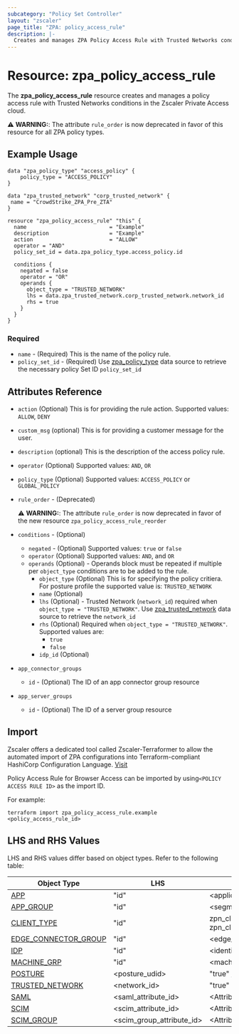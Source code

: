```yaml
---
subcategory: "Policy Set Controller"
layout: "zscaler"
page_title: "ZPA: policy_access_rule"
description: |-
  Creates and manages ZPA Policy Access Rule with Trusted Networks conditions.
---
```


# Resource: zpa_policy_access_rule

The **zpa_policy_access_rule** resource creates and manages a policy access rule with Trusted Networks conditions in the Zscaler Private Access cloud.

⚠️ **WARNING:**: The attribute ``rule_order`` is now deprecated in favor of this resource for all ZPA policy types.

## Example Usage

```hcl
data "zpa_policy_type" "access_policy" {
    policy_type = "ACCESS_POLICY"
}

data "zpa_trusted_network" "corp_trusted_network" {
 name = "CrowdStrike_ZPA_Pre_ZTA"
}

resource "zpa_policy_access_rule" "this" {
  name                          = "Example"
  description                   = "Example"
  action                        = "ALLOW"
  operator = "AND"
  policy_set_id = data.zpa_policy_type.access_policy.id

  conditions {
    negated = false
    operator = "OR"
    operands {
      object_type = "TRUSTED_NETWORK"
      lhs = data.zpa_trusted_network.corp_trusted_network.network_id
      rhs = true
    }
  }
}
```

### Required

* `name` - (Required) This is the name of the policy rule.
* `policy_set_id` - (Required) Use [zpa_policy_type](https://registry.terraform.io/providers/zscaler/zpa/latest/docs/data-sources/zpa_policy_type) data source to retrieve the necessary policy Set ID ``policy_set_id``

## Attributes Reference

* `action` (Optional) This is for providing the rule action. Supported values: ``ALLOW``, ``DENY``
* `custom_msg` (optional) This is for providing a customer message for the user.
* `description` (optional) This is the description of the access policy rule.
* `operator` (Optional) Supported values: ``AND``, ``OR``
* `policy_type` (Optional) Supported values: ``ACCESS_POLICY`` or ``GLOBAL_POLICY``
* `rule_order` - (Deprecated)

    ⚠️ **WARNING:**: The attribute ``rule_order`` is now deprecated in favor of the new resource ``zpa_policy_access_rule_reorder``

* `conditions` - (Optional)
  * `negated` - (Optional) Supported values: ``true`` or ``false``
  * `operator` (Optional) Supported values: ``AND``, and ``OR``
  * `operands` (Optional) - Operands block must be repeated if multiple per `object_type` conditions are to be added to the rule.
    * `object_type` (Optional) This is for specifying the policy critiera. For posture profile the supported value is:  `TRUSTED_NETWORK`
    * `name` (Optional)
    * `lhs` (Optional) - Trusted Network (``network_id``) required when ``object_type = "TRUSTED_NETWORK"``. Use [zpa_trusted_network](https://registry.terraform.io/providers/zscaler/zpa/latest/docs/data-sources/zpa_trusted_network) data source to retrieve the ``network_id``
    * `rhs` (Optional) Required when ``object_type = "TRUSTED_NETWORK"``. Supported values are:
      * ``true``
      * ``false``
    * `idp_id` (Optional)

* `app_connector_groups`
  * `id` - (Optional) The ID of an app connector group resource

* `app_server_groups`
  * `id` - (Optional) The ID of a server group resource

## Import

Zscaler offers a dedicated tool called Zscaler-Terraformer to allow the automated import of ZPA configurations into Terraform-compliant HashiCorp Configuration Language.
[Visit](https://github.com/zscaler/zscaler-terraformer)

Policy Access Rule for Browser Access can be imported by using`<POLICY ACCESS RULE ID>` as the import ID.

For example:

```shell
terraform import zpa_policy_access_rule.example <policy_access_rule_id>
```

## LHS and RHS Values

LHS and RHS values differ based on object types. Refer to the following table:

| Object Type | LHS| RHS
|----------|-----------|----------
| [APP](https://registry.terraform.io/providers/zscaler/zpa/latest/docs/resources/zpa_application_segment) | "id" | <application_segment_ID> |
| [APP_GROUP](https://registry.terraform.io/providers/zscaler/zpa/latest/docs/resources/zpa_segment_group) | "id" | <segment_group_ID> |
| [CLIENT_TYPE](https://registry.terraform.io/providers/zscaler/zpa/latest/docs/resources/zpa_application_segment_browser_access) | "id" | zpn_client_type_zappl or zpn_client_type_exporter |
| [EDGE_CONNECTOR_GROUP](https://registry.terraform.io/providers/zscaler/zpa/latest/docs/data-sources/zpa_cloud_connector_group) | "id" | <edge_connector_ID> |
| [IDP](https://registry.terraform.io/providers/zscaler/zpa/latest/docs/data-sources/zpa_idp_controller) | "id" | <identity_provider_ID> |
| [MACHINE_GRP](https://registry.terraform.io/providers/zscaler/zpa/latest/docs/data-sources/zpa_machine_group) | "id" | <machine_group_ID> |
| [POSTURE](https://registry.terraform.io/providers/zscaler/zpa/latest/docs/data-sources/zpa_posture_profile) | <posture_udid>  | "true" / "false" |
| [TRUSTED_NETWORK](https://registry.terraform.io/providers/zscaler/zpa/latest/docs/data-sources/zpa_trusted_network) | <network_id>  | "true" |
| [SAML](https://registry.terraform.io/providers/zscaler/zpa/latest/docs/data-sources/zpa_saml_attribute) | <saml_attribute_id>  | <Attribute_value_to_match> |
| [SCIM](https://registry.terraform.io/providers/zscaler/zpa/latest/docs/data-sources/zpa_scim_attribute_header) | <scim_attribute_id>  | <Attribute_value_to_match>  |
| [SCIM_GROUP](https://registry.terraform.io/providers/zscaler/zpa/latest/docs/data-sources/zpa_scim_groups) | <scim_group_attribute_id>  | <Attribute_value_to_match>  |
